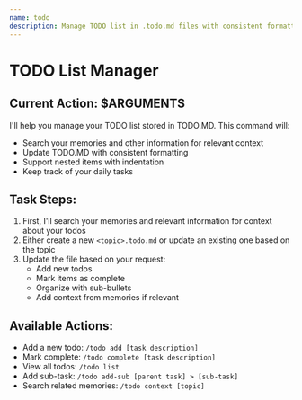 ```yaml
---
name: todo
description: Manage TODO list in .todo.md files with consistent formatting and daily memory search
---
```


# TODO List Manager

## Current Action: $ARGUMENTS

I'll help you manage your TODO list stored in TODO.MD. This command will:

- Search your memories and other information for relevant context
- Update TODO.MD with consistent formatting
- Support nested items with indentation
- Keep track of your daily tasks

## Task Steps:

1. First, I'll search your memories and relevant information for context about your todos
2. Either create a new `<topic>.todo.md` or update an existing one based on the topic
3. Update the file based on your request:
   - Add new todos
   - Mark items as complete
   - Organize with sub-bullets
   - Add context from memories if relevant

## Available Actions:

- Add a new todo: `/todo add [task description]`
- Mark complete: `/todo complete [task description]`
- View all todos: `/todo list`
- Add sub-task: `/todo add-sub [parent task] > [sub-task]`
- Search related memories: `/todo context [topic]`
